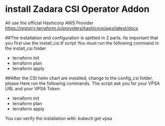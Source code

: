 # install Zadara CSI Operator Addon

All use the official Hashicorp AWS Provider https://registry.terraform.io/providers/hashicorp/aws/latest/docs

##The installation and configuration is splitted in 2 parts.
Its important that you first use the install_csi.tf script
You must run the following command in the install_csi folder
- terraform init
- terraform plan
- terraform apply

##After the CSI helm chart are installed, change to the config_csi folder, please
Here run the following commands. The script ask you for your VPSA URL and your VPSA Token.
- terraform init
- terraform plan
- terraform apply

You can verify the installation with:
kubectl get vpsa
